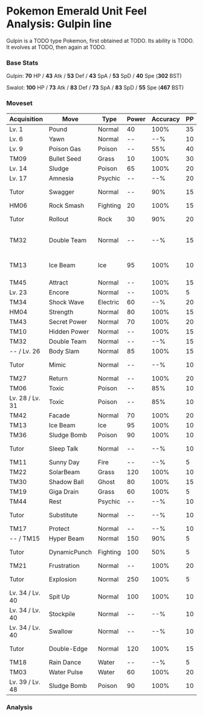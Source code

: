 # Pokemon Emerald Unit Feel Analysis: Gulpin line

Gulpin is a TODO type Pokemon, first obtained at TODO. Its ability is TODO. It evolves at TODO, then again at TODO.

### Base Stats

Gulpin: **70** HP / **43** Atk / **53** Def / **43** SpA / **53** SpD / **40** Spe (**302** BST)

Swalot: **100** HP / **73** Atk / **83** Def / **73** SpA / **83** SpD / **55** Spe (**467** BST)

### Moveset

|Acquisition    |Move        |Type    |Power|Accuracy|PP |Notes                    |
|---            |---         |---     |---  |---     |---|---                      |
|Lv. 1          |Pound       |Normal  |40   |100%    |35 |                         |
|Lv. 6          |Yawn        |Normal  |--   |--%     |10 |                         |
|Lv. 9          |Poison Gas  |Poison  |--   |55%     |40 |                         |
|TM09           |Bullet Seed |Grass   |10   |100%    |30 |                         |
|Lv. 14         |Sludge      |Poison  |65   |100%    |20 |                         |
|Lv. 17         |Amnesia     |Psychic |--   |--%     |20 |                         |
|Tutor          |Swagger     |Normal  |--   |90%     |15 |Emerald only             |
|HM06           |Rock Smash  |Fighting|20   |100%    |15 |                         |
|Tutor          |Rollout     |Rock    |30   |90%     |20 |Emerald only             |
|TM32           |Double Team |Normal  |--   |--%     |15 |Buy at Game Corner       |
|TM13           |Ice Beam    |Ice     |95   |100%    |10 |Buy at Game Corner       |
|TM45           |Attract     |Normal  |--   |100%    |15 |                         |
|Lv. 23         |Encore      |Normal  |--   |100%    |5  |                         |
|TM34           |Shock Wave  |Electric|60   |--%     |20 |                         |
|HM04           |Strength    |Normal  |80   |100%    |15 |                         |
|TM43           |Secret Power|Normal  |70   |100%    |20 |                         |
|TM10           |Hidden Power|Normal  |--   |100%    |15 |                         |
|TM32           |Double Team |Normal  |--   |--%     |15 |                         |
|-- / Lv. 26    |Body Slam   |Normal  |85   |100%    |15 |                         |
|Tutor          |Mimic       |Normal  |--   |--%     |10 |Emerald only             |
|TM27           |Return      |Normal  |--   |100%    |20 |                         |
|TM06           |Toxic       |Poison  |--   |85%     |10 |                         |
|Lv. 28 / Lv. 31|Toxic       |Poison  |--   |85%     |10 |                         |
|TM42           |Facade      |Normal  |70   |100%    |20 |                         |
|TM13           |Ice Beam    |Ice     |95   |100%    |10 |                         |
|TM36           |Sludge Bomb |Poison  |90   |100%    |10 |                         |
|Tutor          |Sleep Talk  |Normal  |--   |--%     |10 |Emerald only             |
|TM11           |Sunny Day   |Fire    |--   |--%     |5  |                         |
|TM22           |SolarBeam   |Grass   |120  |100%    |10 |                         |
|TM30           |Shadow Ball |Ghost   |80   |100%    |15 |                         |
|TM19           |Giga Drain  |Grass   |60   |100%    |5  |                         |
|TM44           |Rest        |Psychic |--   |--%     |10 |                         |
|Tutor          |Substitute  |Normal  |--   |--%     |10 |Emerald only             |
|TM17           |Protect     |Normal  |--   |--%     |10 |                         |
|-- / TM15      |Hyper Beam  |Normal  |150  |90%     |5  |                         |
|Tutor          |DynamicPunch|Fighting|100  |50%     |5  |Emerald only             |
|TM21           |Frustration |Normal  |--   |100%    |20 |                         |
|Tutor          |Explosion   |Normal  |250  |100%    |5  |Emerald only             |
|Lv. 34 / Lv. 40|Spit Up     |Normal  |100  |100%    |10 |                         |
|Lv. 34 / Lv. 40|Stockpile   |Normal  |--   |--%     |10 |                         |
|Lv. 34 / Lv. 40|Swallow     |Normal  |--   |--%     |10 |                         |
|Tutor          |Double-Edge |Normal  |120  |100%    |15 |Emerald only             |
|TM18           |Rain Dance  |Water   |--   |--%     |5  |                         |
|TM03           |Water Pulse |Water   |60   |100%    |20 |                         |
|Lv. 39 / Lv. 48|Sludge Bomb |Poison  |90   |100%    |10 |                         |

### Analysis